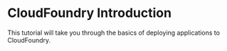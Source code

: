# CloudFoundry Introduction

This tutorial will take you through the basics of deploying applications to CloudFoundry.